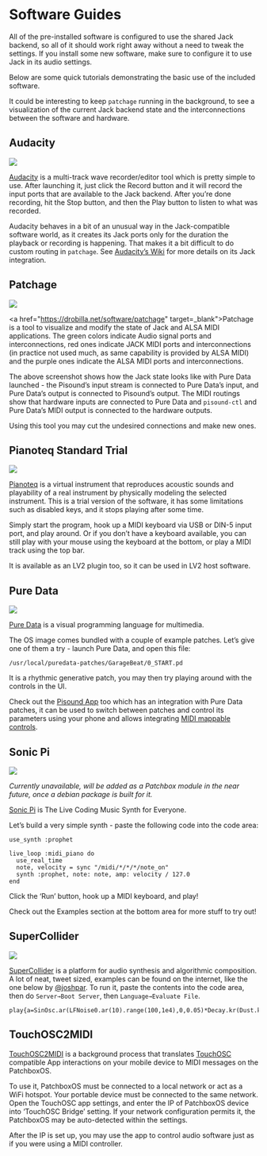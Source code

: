 # Software Guides

All of the pre-installed software is configured to use the shared Jack backend, so all of it should work right away without a need to tweak the settings. If you install some new software, make sure to configure it to use Jack in its audio settings.

Below are some quick tutorials demonstrating the basic use of the included software.

It could be interesting to keep `patchage` running in the background, to see a visualization of the current Jack backend state and the interconnections between the software and hardware.

## Audacity
![](https://raw.githubusercontent.com/wiki/BlokasLabs/patchbox-os-gen/images/Audacity.png)


<a href="https://www.audacityteam.org/" target="_blank">Audacity</a> is a multi-track wave recorder/editor tool which is pretty simple to use. After launching it, just click the Record button and it will record the input ports that are available to the Jack backend. After you’re done recording, hit the Stop button, and then the Play button to listen to what was recorded.

Audacity behaves in a bit of an unusual way in the Jack-compatible software world, as it creates its Jack ports only for the duration the playback or recording is happening. That makes it a bit difficult to do custom routing in `patchage`. See <a href="https://wiki.audacityteam.org/wiki/Linux_Issues#JACK" target="_blank">Audacity’s Wiki</a> for more details on its Jack integration.

## Patchage
![](https://raw.githubusercontent.com/wiki/BlokasLabs/patchbox-os-gen/images/Patchage.png)

<a href="https://drobilla.net/software/patchage" target=_blank">Patchage</a> is a tool to visualize and modify the state of Jack and ALSA MIDI applications. The green colors indicate Audio signal ports and interconnections, red ones indicate JACK MIDI ports and interconnections (in practice not used much, as same capability is provided by ALSA MIDI) and the purple ones indicate the ALSA MIDI ports and interconnections.

The above screenshot shows how the Jack state looks like with Pure Data launched - the Pisound’s input stream is connected to Pure Data’s input, and Pure Data’s output is connected to Pisound’s output. The MIDI routings show that hardware inputs are connected to Pure Data and `pisound-ctl` and Pure Data’s MIDI output is connected to the hardware outputs.

Using this tool you may cut the undesired connections and make new ones.

## Pianoteq Standard Trial
![](https://raw.githubusercontent.com/wiki/BlokasLabs/patchbox-os-gen/images/Pianoteq.png)


<a href="https://www.pianoteq.com/" target="_blank">Pianoteq</a> is a virtual instrument that reproduces acoustic sounds and playability of a real instrument by physically modeling the selected instrument. This is a trial version of the software, it has some limitations such as disabled keys, and it stops playing after some time.

Simply start the program, hook up a MIDI keyboard via USB or DIN-5 input port, and play around. Or if you don’t have a keyboard available, you can still play with your mouse using the keyboard at the bottom, or play a MIDI track using the top bar.

It is available as an LV2 plugin too, so it can be used in LV2 host software.

## Pure Data
![](https://raw.githubusercontent.com/wiki/BlokasLabs/patchbox-os-gen/images/PureData.png)


<a href="http://puredata.info/" target="_blank">Pure Data</a> is a visual programming language for multimedia.

The OS image comes bundled with a couple of example patches. Let’s give one of them a try - launch Pure Data, and open this file:

```
/usr/local/puredata-patches/GarageBeat/0_START.pd
```
It is a rhythmic generative patch, you may then try playing around with the controls in the UI.

Check out the <a href="https://blokas.io/pisound/docs/Pisound-App/" target="_blank">Pisound App</a> too which has an integration with Pure Data patches, it can be used to switch between patches and control its parameters using your phone and allows integrating <a href="https://community.blokas.io/t/pure-data-patch-with-parameters-in-the-pisound-app/622" target="_blank">MIDI mappable controls</a>.


## Sonic Pi
![](https://raw.githubusercontent.com/wiki/BlokasLabs/patchbox-os-gen/images/SonicPi.png)

*Currently unavailable, will be added as a Patchbox module in the near future, once a debian package is built for it.*

<a href="https://sonic-pi.net" target="_blank">Sonic Pi</a> is The Live Coding Music Synth for Everyone.

Let’s build a very simple synth - paste the following code into the code area:

    use_synth :prophet
    
    live_loop :midi_piano do
      use_real_time
      note, velocity = sync "/midi/*/*/*/note_on"
      synth :prophet, note: note, amp: velocity / 127.0
    end

Click the ‘Run’ button, hook up a MIDI keyboard, and play!

Check out the Examples section at the bottom area for more stuff to try out!

## SuperCollider
![](https://raw.githubusercontent.com/wiki/BlokasLabs/patchbox-os-gen/images/SuperCollider.png)

<a href="https://supercollider.github.io/" target="_blank">SuperCollider</a> is a platform for audio synthesis and algorithmic composition. A lot of neat, tweet sized, examples can be found on the internet, like the one below by <a href="https://twitter.com/joshpar/status/100417407021092864" target="_blank">@joshpar</a>.  To run it, paste the contents into the code area, then do `Server→Boot Server`, then `Language→Evaluate File`.

    play{a=SinOsc.ar(LFNoise0.ar(10).range(100,1e4),0,0.05)*Decay.kr(Dust.kr(1));GVerb.ar(a*LFNoise1.ar(40),299,400,0.2,0.5,50,0,0.2,0.9)}

## TouchOSC2MIDI

<a href="https://github.com/velolala/touchosc2midi" target="_blank">TouchOSC2MIDI</a> is a background process that translates <a href="https://hexler.net/software/touchosc" target="_blank">TouchOSC</a> compatible App interactions on your mobile device to MIDI messages on the PatchboxOS.

To use it, PatchboxOS must be connected to a local network or act as a WiFi hotspot. Your portable device must be connected to the same network. Open the TouchOSC app settings, and enter the IP of PatchboxOS device into ‘TouchOSC Bridge’ setting. If your network configuration permits it, the PatchboxOS may be auto-detected within the settings.

After the IP is set up, you may use the app to control audio software just as if you were using a MIDI controller.

